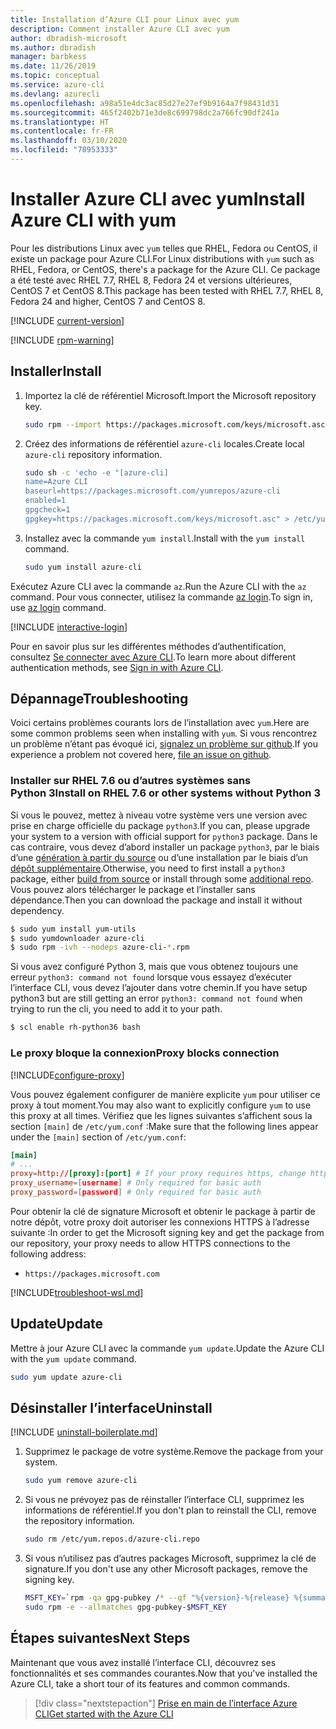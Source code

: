 ```yaml
---
title: Installation d’Azure CLI pour Linux avec yum
description: Comment installer Azure CLI avec yum
author: dbradish-microsoft
ms.author: dbradish
manager: barbkess
ms.date: 11/26/2019
ms.topic: conceptual
ms.service: azure-cli
ms.devlang: azurecli
ms.openlocfilehash: a98a51e4dc3ac85d27e27ef9b9164a7f98431d31
ms.sourcegitcommit: 465f2402b71e3de8c699798dc2a766fc90df241a
ms.translationtype: HT
ms.contentlocale: fr-FR
ms.lasthandoff: 03/10/2020
ms.locfileid: "78953333"
---
```

# <a name="install-azure-cli-with-yum"></a><span data-ttu-id="6ad82-103">Installer Azure CLI avec yum</span><span class="sxs-lookup"><span data-stu-id="6ad82-103">Install Azure CLI with yum</span></span>

<span data-ttu-id="6ad82-104">Pour les distributions Linux avec `yum` telles que RHEL, Fedora ou CentOS, il existe un package pour Azure CLI.</span><span class="sxs-lookup"><span data-stu-id="6ad82-104">For Linux distributions with `yum` such as RHEL, Fedora, or CentOS, there's a package for the Azure CLI.</span></span> <span data-ttu-id="6ad82-105">Ce package a été testé avec RHEL 7.7, RHEL 8, Fedora 24 et versions ultérieures, CentOS 7 et CentOS 8.</span><span class="sxs-lookup"><span data-stu-id="6ad82-105">This package has been tested with RHEL 7.7, RHEL 8, Fedora 24 and higher, CentOS 7 and CentOS 8.</span></span>

[!INCLUDE [current-version](includes/current-version.md)]

[!INCLUDE [rpm-warning](includes/rpm-warning.md)]

## <a name="install"></a><span data-ttu-id="6ad82-106">Installer</span><span class="sxs-lookup"><span data-stu-id="6ad82-106">Install</span></span>

1. <span data-ttu-id="6ad82-107">Importez la clé de référentiel Microsoft.</span><span class="sxs-lookup"><span data-stu-id="6ad82-107">Import the Microsoft repository key.</span></span>

   ```bash
   sudo rpm --import https://packages.microsoft.com/keys/microsoft.asc
   ```

2. <span data-ttu-id="6ad82-108">Créez des informations de référentiel `azure-cli` locales.</span><span class="sxs-lookup"><span data-stu-id="6ad82-108">Create local `azure-cli` repository information.</span></span>

   ```bash
   sudo sh -c 'echo -e "[azure-cli]
   name=Azure CLI
   baseurl=https://packages.microsoft.com/yumrepos/azure-cli
   enabled=1
   gpgcheck=1
   gpgkey=https://packages.microsoft.com/keys/microsoft.asc" > /etc/yum.repos.d/azure-cli.repo'
   ```

3. <span data-ttu-id="6ad82-109">Installez avec la commande `yum install`.</span><span class="sxs-lookup"><span data-stu-id="6ad82-109">Install with the `yum install` command.</span></span>

   ```bash
   sudo yum install azure-cli
   ```

<span data-ttu-id="6ad82-110">Exécutez Azure CLI avec la commande `az`.</span><span class="sxs-lookup"><span data-stu-id="6ad82-110">Run the Azure CLI with the `az` command.</span></span> <span data-ttu-id="6ad82-111">Pour vous connecter, utilisez la commande [az login](/cli/azure/reference-index#az-login).</span><span class="sxs-lookup"><span data-stu-id="6ad82-111">To sign in, use [az login](/cli/azure/reference-index#az-login) command.</span></span>

[!INCLUDE [interactive-login](includes/interactive-login.md)]

<span data-ttu-id="6ad82-112">Pour en savoir plus sur les différentes méthodes d’authentification, consultez [Se connecter avec Azure CLI](authenticate-azure-cli.md).</span><span class="sxs-lookup"><span data-stu-id="6ad82-112">To learn more about different authentication methods, see [Sign in with Azure CLI](authenticate-azure-cli.md).</span></span>

## <a name="troubleshooting"></a><span data-ttu-id="6ad82-113">Dépannage</span><span class="sxs-lookup"><span data-stu-id="6ad82-113">Troubleshooting</span></span>

<span data-ttu-id="6ad82-114">Voici certains problèmes courants lors de l’installation avec `yum`.</span><span class="sxs-lookup"><span data-stu-id="6ad82-114">Here are some common problems seen when installing with `yum`.</span></span> <span data-ttu-id="6ad82-115">Si vous rencontrez un problème n’étant pas évoqué ici, [signalez un problème sur github](https://github.com/Azure/azure-cli/issues).</span><span class="sxs-lookup"><span data-stu-id="6ad82-115">If you experience a problem not covered here, [file an issue on github](https://github.com/Azure/azure-cli/issues).</span></span>

### <a name="install-on-rhel-76-or-other-systems-without-python-3"></a><span data-ttu-id="6ad82-116">Installer sur RHEL 7.6 ou d’autres systèmes sans Python 3</span><span class="sxs-lookup"><span data-stu-id="6ad82-116">Install on RHEL 7.6 or other systems without Python 3</span></span>

<span data-ttu-id="6ad82-117">Si vous le pouvez, mettez à niveau votre système vers une version avec prise en charge officielle du package `python3`.</span><span class="sxs-lookup"><span data-stu-id="6ad82-117">If you can, please upgrade your system to a version with official support for `python3` package.</span></span> <span data-ttu-id="6ad82-118">Dans le cas contraire, vous devez d’abord installer un package `python3`, par le biais d’une [génération à partir du source](https://github.com/linux-on-ibm-z/docs/wiki/Building-Python-3.6.x) ou d’une installation par le biais d’un [dépôt supplémentaire](https://developers.redhat.com/blog/2018/08/13/install-python3-rhel/).</span><span class="sxs-lookup"><span data-stu-id="6ad82-118">Otherwise, you need to first install a `python3` package, either [build from source](https://github.com/linux-on-ibm-z/docs/wiki/Building-Python-3.6.x) or install through some [additional repo](https://developers.redhat.com/blog/2018/08/13/install-python3-rhel/).</span></span> <span data-ttu-id="6ad82-119">Vous pouvez alors télécharger le package et l’installer sans dépendance.</span><span class="sxs-lookup"><span data-stu-id="6ad82-119">Then you can download the package and install it without dependency.</span></span>
```bash
$ sudo yum install yum-utils
$ sudo yumdownloader azure-cli
$ sudo rpm -ivh --nodeps azure-cli-*.rpm
```

<span data-ttu-id="6ad82-120">Si vous avez configuré Python 3, mais que vous obtenez toujours une erreur `python3: command not found` lorsque vous essayez d’exécuter l’interface CLI, vous devez l’ajouter dans votre chemin.</span><span class="sxs-lookup"><span data-stu-id="6ad82-120">If you have setup python3 but are still getting an error `python3: command not found` when trying to run the cli, you need to add it to your path.</span></span>
```bash
$ scl enable rh-python36 bash
```

### <a name="proxy-blocks-connection"></a><span data-ttu-id="6ad82-121">Le proxy bloque la connexion</span><span class="sxs-lookup"><span data-stu-id="6ad82-121">Proxy blocks connection</span></span>

[!INCLUDE[configure-proxy](includes/configure-proxy.md)]

<span data-ttu-id="6ad82-122">Vous pouvez également configurer de manière explicite `yum` pour utiliser ce proxy à tout moment.</span><span class="sxs-lookup"><span data-stu-id="6ad82-122">You may also want to explicitly configure `yum` to use this proxy at all times.</span></span> <span data-ttu-id="6ad82-123">Vérifiez que les lignes suivantes s’affichent sous la section `[main]` de `/etc/yum.conf` :</span><span class="sxs-lookup"><span data-stu-id="6ad82-123">Make sure that the following lines appear under the `[main]` section of `/etc/yum.conf`:</span></span>

```yum.conf
[main]
# ...
proxy=http://[proxy]:[port] # If your proxy requires https, change http->https
proxy_username=[username] # Only required for basic auth
proxy_password=[password] # Only required for basic auth
```

<span data-ttu-id="6ad82-124">Pour obtenir la clé de signature Microsoft et obtenir le package à partir de notre dépôt, votre proxy doit autoriser les connexions HTTPS à l’adresse suivante :</span><span class="sxs-lookup"><span data-stu-id="6ad82-124">In order to get the Microsoft signing key and get the package from our repository, your proxy needs to allow HTTPS connections to the following address:</span></span>

* `https://packages.microsoft.com`

[!INCLUDE[troubleshoot-wsl.md](includes/troubleshoot-wsl.md)]

## <a name="update"></a><span data-ttu-id="6ad82-125">Update</span><span class="sxs-lookup"><span data-stu-id="6ad82-125">Update</span></span>

<span data-ttu-id="6ad82-126">Mettre à jour Azure CLI avec la commande `yum update`.</span><span class="sxs-lookup"><span data-stu-id="6ad82-126">Update the Azure CLI with the `yum update` command.</span></span>

```bash
sudo yum update azure-cli
```

## <a name="uninstall"></a><span data-ttu-id="6ad82-127">Désinstaller l’interface</span><span class="sxs-lookup"><span data-stu-id="6ad82-127">Uninstall</span></span>

[!INCLUDE [uninstall-boilerplate.md](includes/uninstall-boilerplate.md)]

1. <span data-ttu-id="6ad82-128">Supprimez le package de votre système.</span><span class="sxs-lookup"><span data-stu-id="6ad82-128">Remove the package from your system.</span></span>

   ```bash
   sudo yum remove azure-cli
   ```

2. <span data-ttu-id="6ad82-129">Si vous ne prévoyez pas de réinstaller l’interface CLI, supprimez les informations de référentiel.</span><span class="sxs-lookup"><span data-stu-id="6ad82-129">If you don't plan to reinstall the CLI, remove the repository information.</span></span>

   ```bash
   sudo rm /etc/yum.repos.d/azure-cli.repo
   ```

3. <span data-ttu-id="6ad82-130">Si vous n’utilisez pas d’autres packages Microsoft, supprimez la clé de signature.</span><span class="sxs-lookup"><span data-stu-id="6ad82-130">If you don't use any other Microsoft packages, remove the signing key.</span></span>

   ```bash
   MSFT_KEY=`rpm -qa gpg-pubkey /* --qf "%{version}-%{release} %{summary}\n" | grep Microsoft | awk '{print $1}'`
   sudo rpm -e --allmatches gpg-pubkey-$MSFT_KEY
   ```

## <a name="next-steps"></a><span data-ttu-id="6ad82-131">Étapes suivantes</span><span class="sxs-lookup"><span data-stu-id="6ad82-131">Next Steps</span></span>

<span data-ttu-id="6ad82-132">Maintenant que vous avez installé l’interface CLI, découvrez ses fonctionnalités et ses commandes courantes.</span><span class="sxs-lookup"><span data-stu-id="6ad82-132">Now that you've installed the Azure CLI, take a short tour of its features and common commands.</span></span>

> [!div class="nextstepaction"]
> [<span data-ttu-id="6ad82-133">Prise en main de l’interface Azure CLI</span><span class="sxs-lookup"><span data-stu-id="6ad82-133">Get started with the Azure CLI</span></span>](get-started-with-azure-cli.md)
